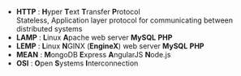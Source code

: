+ **HTTP**  : **H**yper **T**ext **T**ransfer **P**rotocol  
Stateless, Application layer protocol for communicating between distributed systems
+ **LAMP**  : **L**inux **A**pache web server **MySQL** **PHP**
+ **LEMP**  : **L**inux **N**GINX (**EngineX**) web server **MySQL** **PHP**
+ **MEAN**  : **M**ongoDB **E**xpress **A**ngularJS **N**ode.js
+ **OSI**  : **O**pen **S**ystems **I**nterconnection
